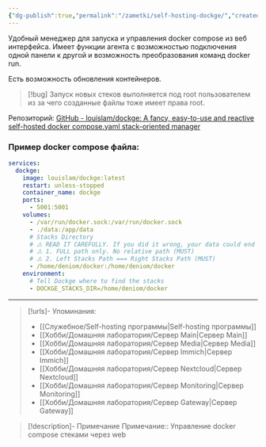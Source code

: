 ```yaml
---
{"dg-publish":true,"permalink":"/zametki/self-hosting-dockge/","created":"2024-09-08 02:23","updated":"2025-06-10T01:51:58+03:00"}
---
```


Удобный менеджер для запуска и управления docker compose из веб интерфейса. Имеет функции агента с возможностью подключения одной панели к другой и возможность преобразования команд docker run.

Есть возможность обновления контейнеров.

> [!bug]
> Запуск новых стеков выполняется под root пользователем из за чего созданные файлы тоже имеет права root.

Репозиторий: [GitHub - louislam/dockge: A fancy, easy-to-use and reactive self-hosted docker compose.yaml stack-oriented manager](https://github.com/louislam/dockge)

### Пример docker compose файла:

<div class="transclusion internal-embed is-loaded"><div class="markdown-embed">





```yaml
services:
  dockge:
    image: louislam/dockge:latest
    restart: unless-stopped
    container_name: dockge
    ports:
      - 5001:5001
    volumes:
      - /var/run/docker.sock:/var/run/docker.sock
      - ./data:/app/data
      # Stacks Directory
      # ⚠️ READ IT CAREFULLY. If you did it wrong, your data could end up writing into a WRONG PATH.
      # ⚠️ 1. FULL path only. No relative path (MUST)
      # ⚠️ 2. Left Stacks Path === Right Stacks Path (MUST)
      - /home/deniom/docker:/home/deniom/docker
    environment:
      # Tell Dockge where to find the stacks
      - DOCKGE_STACKS_DIR=/home/deniom/docker
```



</div></div>


---
> [!urls]- Упоминания:
> - [[Служебное/Self-hosting программы\|Self-hosting программы]]
> - [[Хобби/Домашняя лаборатория/Сервер Main\|Сервер Main]]
> - [[Хобби/Домашняя лаборатория/Сервер Media\|Сервер Media]]
> - [[Хобби/Домашняя лаборатория/Сервер Immich\|Сервер Immich]]
> - [[Хобби/Домашняя лаборатория/Сервер Nextcloud\|Сервер Nextcloud]]
> - [[Хобби/Домашняя лаборатория/Сервер Monitoring\|Сервер Monitoring]]
> - [[Хобби/Домашняя лаборатория/Сервер Gateway\|Сервер Gateway]]

> [!description]- Примечание
> Примечание:: Управление docker compose стеками через web
